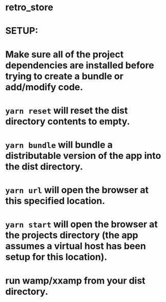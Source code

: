 
# retro_store

# SETUP:

# Make sure all of the project dependencies are installed before trying to create a bundle or add/modify code.

# ```yarn reset``` will reset the dist directory contents to empty.

# ```yarn bundle``` will bundle a distributable version of the app into the dist directory.

# ```yarn url``` will open the browser at this specified location.

# ```yarn start``` will open the browser at the projects directory (the app assumes a virtual host has been setup for this location).

# run wamp/xxamp from your dist directory.